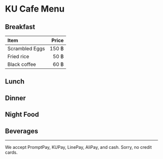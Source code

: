 # KU Cafe Menu

## Breakfast

| Item           | Price |
| :------------- | ----: |
| Scrambled Eggs | 150 ฿ |
| Fried rice     |  50 ฿ |
| Black coffee   |  60 ฿ |

## Lunch

## Dinner

## Night Food

## Beverages

---

We accept PromptPay, KUPay, LinePay, AliPay, and cash. Sorry, no credit cards.
